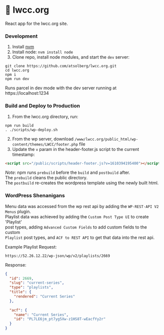 # 📖 lwcc.org
React app for the lwcc.org site.

### Development
1. Install [nvm](https://github.com/nvm-sh/nvm#installation-and-update)
1. Install node: `nvm install node`
1. Clone repo, install node modules, and start the `dev` server:
```shell
git clone https://github.com/atsolberg/lwcc.org.git
cd lwcc.org
npm i
npm run dev
```
Runs parcel in dev mode with the dev server running at https://localhost:1234

### Build and Deploy to Production
1. From the lwcc.org directory, run:
```shell
npm run build
. ./scripts/wp-deploy.sh
```
2. From the wp server, download `/www/lwcc.org/public_html/wp-content/themes/LWCC/footer.php` file
3. Update the `v` param in the header-footer.js script to the current timestamp:
```html
<script src="/public/scripts/header-footer.js?v=1610394195400"></script>
``` 

_Note_: npm runs `prebuild` before the `build` and `postbuild` after.  
The `prebuild` cleans the public directory.  
The `postbuild` re-creates the wordpress template using the newly built html.

### WordPress Shenanigans
Menu data was accessed from the wp rest api by adding the `WP-REST-API V2 Menus` plugin.  
Playlist data was achieved by adding the `Custom Post Type UI` to create 'Playlist'   
post types, adding `Advanced Custom Fields` to add custom fields to the custom  
`Playlist` post types, and `ACF to REST API` to get that data into the rest api.  

Example Playlist Request:
```
https://52.26.12.22/wp-json/wp/v2/playlists/2669
```
Response:
```json
{
  "id": 2669,
  "slug": "current-series",
  "type": "playlists",
  "title": {
    "rendered": "Current Series"
  },
  
  "acf": {
    "name": "Current Series",
    "id": "PL7LE6jm_pt7yg5Xw-z1HS8T-wEacfYy2r"
  }
}
```
